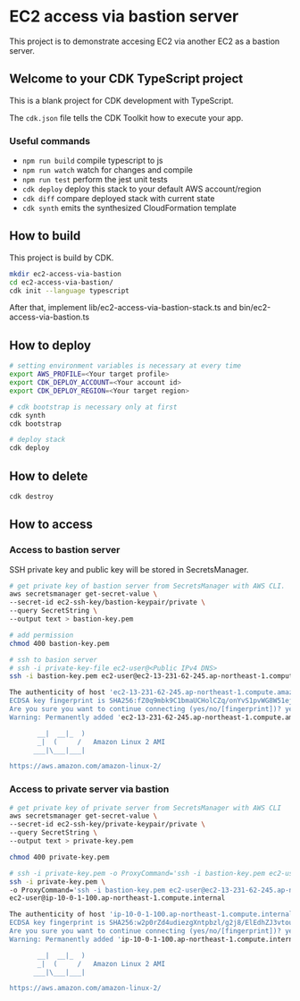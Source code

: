 # EC2 access via bastion server

This project is to demonstrate accesing EC2 via another EC2 as a bastion server.

## Welcome to your CDK TypeScript project

This is a blank project for CDK development with TypeScript.

The `cdk.json` file tells the CDK Toolkit how to execute your app.

### Useful commands

- `npm run build` compile typescript to js
- `npm run watch` watch for changes and compile
- `npm run test` perform the jest unit tests
- `cdk deploy` deploy this stack to your default AWS account/region
- `cdk diff` compare deployed stack with current state
- `cdk synth` emits the synthesized CloudFormation template

## How to build

This project is build by CDK.

```bash
mkdir ec2-access-via-bastion
cd ec2-access-via-bastion/
cdk init --language typescript
```

After that, implement lib/ec2-access-via-bastion-stack.ts and bin/ec2-access-via-bastion.ts

## How to deploy

```bash
# setting environment variables is necessary at every time
export AWS_PROFILE=<Your target profile>
export CDK_DEPLOY_ACCOUNT=<Your account id>
export CDK_DEPLOY_REGION=<Your target region>

# cdk bootstrap is necessary only at first
cdk synth
cdk bootstrap

# deploy stack
cdk deploy
```

## How to delete

```bash
cdk destroy
```

## How to access

### Access to bastion server

SSH private key and public key will be stored in SecretsManager.

```bash
# get private key of bastion server from SecretsManager with AWS CLI.
aws secretsmanager get-secret-value \
--secret-id ec2-ssh-key/bastion-keypair/private \
--query SecretString \
--output text > bastion-key.pem

# add permission
chmod 400 bastion-key.pem

# ssh to basion server
# ssh -i private-key-file ec2-user@<Public IPv4 DNS>
ssh -i bastion-key.pem ec2-user@ec2-13-231-62-245.ap-northeast-1.compute.amazonaws.com

The authenticity of host 'ec2-13-231-62-245.ap-northeast-1.compute.amazonaws.com (13.231.62.245)' can't be established.
ECDSA key fingerprint is SHA256:fZ0q9mbk9C1bmaUCHolCZq/onYvS1pvWG8W51ejXm14.
Are you sure you want to continue connecting (yes/no/[fingerprint])? yes
Warning: Permanently added 'ec2-13-231-62-245.ap-northeast-1.compute.amazonaws.com,13.231.62.245' (ECDSA) to the list of known hosts.

       __|  __|_  )
       _|  (     /   Amazon Linux 2 AMI
      ___|\___|___|

https://aws.amazon.com/amazon-linux-2/
```

### Access to private server via bastion

```bash
# get private key of private server from SecretsManager with AWS CLI
aws secretsmanager get-secret-value \
--secret-id ec2-ssh-key/private-keypair/private \
--query SecretString \
--output text > private-key.pem

chmod 400 private-key.pem

# ssh -i private-key.pem -o ProxyCommand='ssh -i bastion-key.pem ec2-user@<Public IPv4 DNS of bastion server> -W %h:%p' ec2-user@<Private IPv4 DNS of private server>
ssh -i private-key.pem \
-o ProxyCommand='ssh -i bastion-key.pem ec2-user@ec2-13-231-62-245.ap-northeast-1.compute.amazonaws.com -W %h:%p' \
ec2-user@ip-10-0-1-100.ap-northeast-1.compute.internal

The authenticity of host 'ip-10-0-1-100.ap-northeast-1.compute.internal (<no hostip for proxy command>)' can't be established.
ECDSA key fingerprint is SHA256:w2p0rZd4udiezgXntpbzl/g2j8/ElEdhZJ3vtouFo5E.
Are you sure you want to continue connecting (yes/no/[fingerprint])? yes
Warning: Permanently added 'ip-10-0-1-100.ap-northeast-1.compute.internal' (ECDSA) to the list of known hosts.

       __|  __|_  )
       _|  (     /   Amazon Linux 2 AMI
      ___|\___|___|

https://aws.amazon.com/amazon-linux-2/
```
